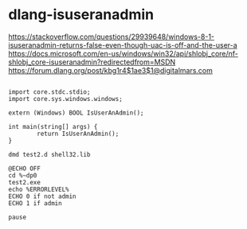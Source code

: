 # dlang-isuseranadmin
https://stackoverflow.com/questions/29939648/windows-8-1-isuseranadmin-returns-false-even-though-uac-is-off-and-the-user-a  
https://docs.microsoft.com/en-us/windows/win32/api/shlobj_core/nf-shlobj_core-isuseranadmin?redirectedfrom=MSDN  
https://forum.dlang.org/post/kbg1r4$1ae3$1@digitalmars.com
```

import core.stdc.stdio;
import core.sys.windows.windows;

extern (Windows) BOOL IsUserAnAdmin();

int main(string[] args) {
        return IsUserAnAdmin();
}
```

```
dmd test2.d shell32.lib
```

```
@ECHO OFF
cd %~dp0
test2.exe
echo %ERRORLEVEL%
ECHO 0 if not admin
ECHO 1 if admin

pause
```
